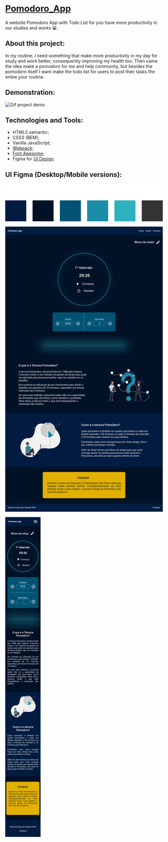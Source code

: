 # [Pomodoro_App](https://gabrielwolf-dev.github.io/Pomodoro_App/)

A website Pomodoro App with Todo List for you have more productivity in our studies and works 😀.

## About this project:

In my routine, I need something that make more productivity in my day for study and work better, consequently improving my health too. Then came the idea make a pomodoro for me and help community, but besides the pomodoro itself I want make the todo list for users to post their tasks the entire your routine.

## Demonstration:

![Gif project demo](https://raw.githubusercontent.com/GabrielWolf-Dev/Pomodoro_App/main/assets/pomodoro_gif.gif)

## Technologies and Tools:

* HTML5 semantic;
* CSS3 (BEM);
* Vanilla JavaScript;
* [Webpack](https://webpack.js.org/);
* [Font Awesome](https://fontawesome.com/);
* Figma for [UI Design](https://www.figma.com/).

## UI Figma (Desktop/Mobile versions):

![Color Pallet](https://raw.githubusercontent.com/GabrielWolf-Dev/Pomodoro_App/main/assets/ui-figma/color-pallet.png)

![Desktop Version](https://raw.githubusercontent.com/GabrielWolf-Dev/Pomodoro_App/main/assets/ui-figma/desktop-version.png)

![Mobile Version](https://raw.githubusercontent.com/GabrielWolf-Dev/Pomodoro_App/main/assets/ui-figma/mobile-version.png)